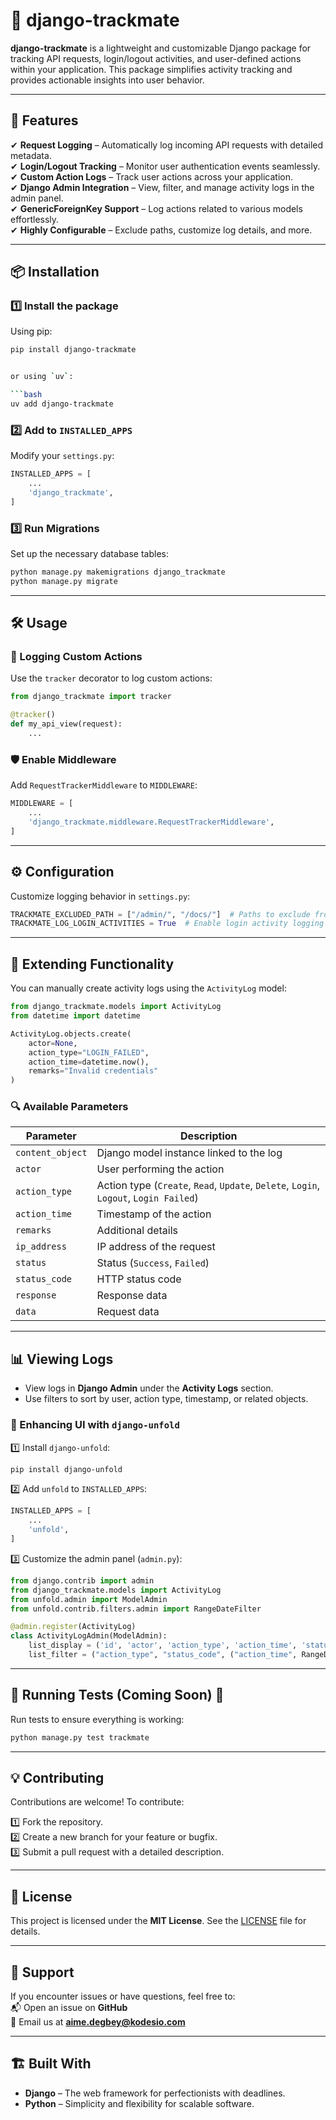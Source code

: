 # 🎯 django-trackmate

**django-trackmate** is a lightweight and customizable Django package for tracking API requests, login/logout activities, and user-defined actions within your application. This package simplifies activity tracking and provides actionable insights into user behavior.

---

## 🚀 Features

✔ **Request Logging** – Automatically log incoming API requests with detailed metadata.  
✔ **Login/Logout Tracking** – Monitor user authentication events seamlessly.  
✔ **Custom Action Logs** – Track user actions across your application.  
✔ **Django Admin Integration** – View, filter, and manage activity logs in the admin panel.  
✔ **GenericForeignKey Support** – Log actions related to various models effortlessly.  
✔ **Highly Configurable** – Exclude paths, customize log details, and more.  

---

## 📦 Installation

### 1️⃣ Install the package
Using pip:

```bash
pip install django-trackmate


or using `uv`:

```bash
uv add django-trackmate
```

### 2️⃣ Add to `INSTALLED_APPS`
Modify your `settings.py`:

```python
INSTALLED_APPS = [
    ...
    'django_trackmate',
]
```

### 3️⃣ Run Migrations
Set up the necessary database tables:

```bash
python manage.py makemigrations django_trackmate
python manage.py migrate
```

---

## 🛠 Usage

### 📝 Logging Custom Actions

Use the `tracker` decorator to log custom actions:

```python
from django_trackmate import tracker

@tracker()
def my_api_view(request):
    ...
```

### 🛡️ Enable Middleware

Add `RequestTrackerMiddleware` to `MIDDLEWARE`:

```python
MIDDLEWARE = [
    ...
    'django_trackmate.middleware.RequestTrackerMiddleware',
]
```

---

## ⚙️ Configuration

Customize logging behavior in `settings.py`:

```python
TRACKMATE_EXCLUDED_PATH = ["/admin/", "/docs/"]  # Paths to exclude from logging
TRACKMATE_LOG_LOGIN_ACTIVITIES = True  # Enable login activity logging (default: True)
```

---

## 📂 Extending Functionality

You can manually create activity logs using the `ActivityLog` model:

```python
from django_trackmate.models import ActivityLog
from datetime import datetime

ActivityLog.objects.create(
    actor=None,
    action_type="LOGIN_FAILED",
    action_time=datetime.now(),
    remarks="Invalid credentials"
)
```

### 🔍 Available Parameters

| Parameter       | Description |
|----------------|-------------|
| `content_object` | Django model instance linked to the log |
| `actor` | User performing the action |
| `action_type` | Action type (`Create`, `Read`, `Update`, `Delete`, `Login`, `Logout`, `Login Failed`) |
| `action_time` | Timestamp of the action |
| `remarks` | Additional details |
| `ip_address` | IP address of the request |
| `status` | Status (`Success`, `Failed`) |
| `status_code` | HTTP status code |
| `response` | Response data |
| `data` | Request data |

---

## 📊 Viewing Logs

- View logs in **Django Admin** under the **Activity Logs** section.
- Use filters to sort by user, action type, timestamp, or related objects.

### 🎨 Enhancing UI with `django-unfold`

1️⃣ Install `django-unfold`:

```bash
pip install django-unfold
```

2️⃣ Add `unfold` to `INSTALLED_APPS`:

```python
INSTALLED_APPS = [
    ...
    'unfold',
]
```

3️⃣ Customize the admin panel (`admin.py`):

```python
from django.contrib import admin
from django_trackmate.models import ActivityLog
from unfold.admin import ModelAdmin
from unfold.contrib.filters.admin import RangeDateFilter

@admin.register(ActivityLog)
class ActivityLogAdmin(ModelAdmin):
    list_display = ('id', 'actor', 'action_type', 'action_time', 'status_code', 'status', 'remarks')
    list_filter = ("action_type", "status_code", ("action_time", RangeDateFilter))  # Date filter
```

---

## 🧪 Running Tests (Coming Soon) 🚧

Run tests to ensure everything is working:

```bash
python manage.py test trackmate
```

---

## 💡 Contributing

Contributions are welcome! To contribute:

1️⃣ Fork the repository.  
2️⃣ Create a new branch for your feature or bugfix.  
3️⃣ Submit a pull request with a detailed description.  

---

## 📄 License

This project is licensed under the **MIT License**. See the [LICENSE](LICENSE) file for details.

---

## 📧 Support

If you encounter issues or have questions, feel free to:  
📬 Open an issue on **GitHub**  
📩 Email us at **aime.degbey@kodesio.com**

---

## 🏗 Built With

- **Django** – The web framework for perfectionists with deadlines.  
- **Python** – Simplicity and flexibility for scalable software.  
```